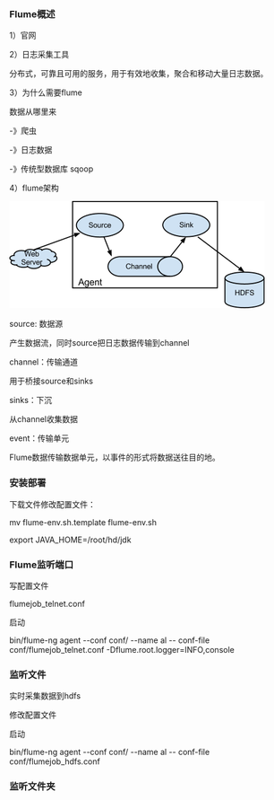### Flume概述

1）官网

2）日志采集工具

分布式，可靠且可用的服务，用于有效地收集，聚合和移动大量日志数据。

3）为什么需要flume

数据从哪里来

-》爬虫

-》日志数据

-》传统型数据库  sqoop

4）flume架构

![flume架构](..\images\bigdata\flume架构.png)

source: 数据源

产生数据流，同时source把日志数据传输到channel

channel：传输通道

用于桥接source和sinks

sinks：下沉

从channel收集数据

event：传输单元

Flume数据传输数据单元，以事件的形式将数据送往目的地。

### 安装部署

下载文件修改配置文件：

mv flume-env.sh.template flume-env.sh

export JAVA_HOME=/root/hd/jdk

### Flume监听端口

写配置文件

flumejob_telnet.conf

启动

bin/flume-ng agent --conf conf/ --name al -- conf-file conf/flumejob_telnet.conf -Dflume.root.logger=INFO,console

### 监听文件

实时采集数据到hdfs

修改配置文件

启动

bin/flume-ng agent --conf  conf/  --name al -- conf-file conf/flumejob_hdfs.conf

### 监听文件夹











